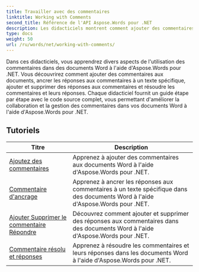 ```yaml
---
title: Travailler avec des commentaires
linktitle: Working with Comments
second_title: Référence de l'API Aspose.Words pour .NET
description: Les didacticiels montrent comment ajouter des commentaires, ancrer des commentaires, ajouter/supprimer une réponse de commentaire, extraire des commentaires et résoudre des commentaires et des réponses dans Aspose.Words pour .NET
type: docs
weight: 50
url: /ru/words/net/working-with-comments/
---
```


Dans ces didacticiels, vous apprendrez divers aspects de l'utilisation des commentaires dans des documents Word à l'aide d'Aspose.Words pour .NET. Vous découvrirez comment ajouter des commentaires aux documents, ancrer les réponses aux commentaires à un texte spécifique, ajouter et supprimer des réponses aux commentaires et résoudre les commentaires et leurs réponses. Chaque didacticiel fournit un guide étape par étape avec le code source complet, vous permettant d'améliorer la collaboration et la gestion des commentaires dans vos documents Word à l'aide d'Aspose.Words pour .NET.

 ## Tutoriels
| Titre | Description |
| --- | --- |
| [Ajoutez des commentaires](./add-comments/) | Apprenez à ajouter des commentaires aux documents Word à l'aide d'Aspose.Words pour .NET. |
| [Commentaire d'ancrage](./anchor-comment/) | Apprenez à ancrer les réponses aux commentaires à un texte spécifique dans des documents Word à l'aide d'Aspose.Words pour .NET. |
| [Ajouter Supprimer le commentaire Répondre](./add-remove-comment-reply/) | Découvrez comment ajouter et supprimer des réponses aux commentaires dans des documents Word à l'aide d'Aspose.Words pour .NET. |
| [Commentaire résolu et réponses](./comment-resolved-and-replies/) | Apprenez à résoudre les commentaires et leurs réponses dans les documents Word à l'aide d'Aspose.Words pour .NET. |